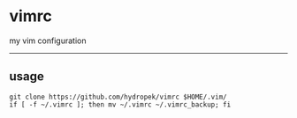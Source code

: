 # vimrc
my vim configuration

---

## usage

```shell
git clone https://github.com/hydropek/vimrc $HOME/.vim/
if [ -f ~/.vimrc ]; then mv ~/.vimrc ~/.vimrc_backup; fi
```
